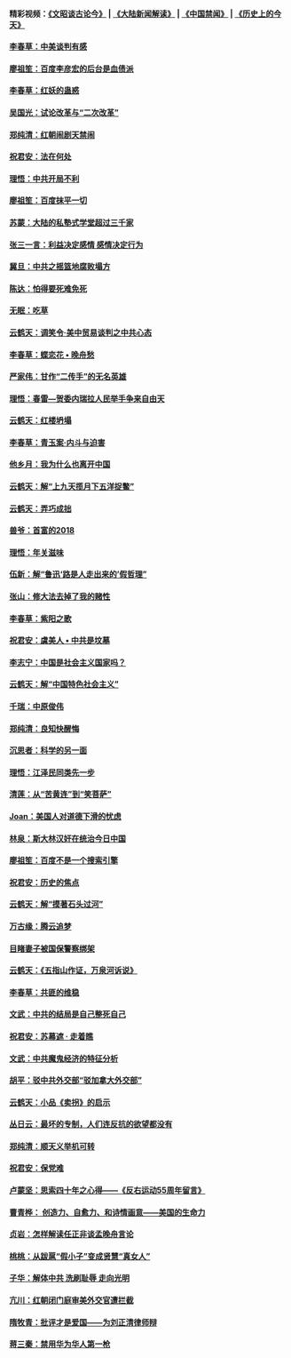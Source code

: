 #### 精彩视频：[《文昭谈古论今》](https://github.com/gfw-breaker/wenzhao) | [《大陆新闻解读》](https://github.com/gfw-breaker/ntdtv-comedy) | [《中国禁闻》](https://github.com/gfw-breaker/ntdtv-news) | [《历史上的今天》](https://github.com/gfw-breaker/today-in-history) 

#### [李春草：中美谈判有感](../pages/nsc993/n11019776.md?t=02021536) 

#### [廖祖笙：百度李彦宏的后台是血债派](../pages/nsc993/n11019767.md?t=02021536) 

#### [李春草：红妖的蛊惑](../pages/nsc993/n11017095.md?t=02021536) 

#### [吴国光：试论改革与“二次改革”](../pages/nsc993/n11017055.md?t=02021536) 

#### [郑纯清：红朝闹剧天禁闹](../pages/nsc993/n11017030.md?t=02021536) 

#### [祝君安：法在何处](../pages/nsc993/n11017021.md?t=02021536) 

#### [理悟：中共开局不利](../pages/nsc993/n11016938.md?t=02021536) 

#### [廖祖笙：百度抹平一切](../pages/nsc993/n11014925.md?t=02021536) 

#### [苏蒙：大陆的私塾式学堂超过三千家](../pages/nsc993/n11014334.md?t=02021536) 

#### [张三一言：利益决定感情 感情决定行为](../pages/nsc993/n11012463.md?t=02021536) 

#### [冀旦：中共之摇篮地腐败塌方](../pages/nsc993/n11009533.md?t=02021536) 

#### [陈达：怕得要死难免死](../pages/nsc993/n11009520.md?t=02021536) 

#### [无眠：吃草](../pages/nsc993/n11007940.md?t=02021536) 

#### [云鹤天：调笑令‧美中贸易谈判之中共心态](../pages/nsc993/n11007670.md?t=02021536) 

#### [李春草：蝶恋花  •  晚舟愁](../pages/nsc993/n11006605.md?t=02021536) 

#### [严家伟：甘作“二传手”的无名英雄](../pages/nsc993/n11005340.md?t=02021536) 

#### [理悟：春雷—贺委内瑞拉人民举手争来自由天](../pages/nsc993/n11005334.md?t=02021536) 

#### [云鹤天：红楼坍塌](../pages/nsc993/n11005318.md?t=02021536) 

#### [李春草：青玉案·内斗与迫害](../pages/nsc993/n11005306.md?t=02021536) 

#### [他乡月：我为什么也离开中国](../pages/nsc993/n11003553.md?t=02021536) 

#### [云鹤天：解“上九天揽月下五洋捉鳖”](../pages/nsc993/n11000750.md?t=02021536) 

#### [云鹤天：弄巧成拙](../pages/nsc993/n11000722.md?t=02021536) 

#### [兽爷：首富的2018](../pages/nsc993/n11000693.md?t=02021536) 

#### [理悟：年关滋味](../pages/nsc993/n10998847.md?t=02021536) 

#### [伍新：解“鲁迅‘路是人走出来的’假哲理”](../pages/nsc993/n10998777.md?t=02021536) 

#### [张山：修大法去掉了我的赌性](../pages/nsc993/n10997702.md?t=02021536) 

#### [李春草：紫阳之歌](../pages/nsc993/n10997679.md?t=02021536) 

#### [祝君安：虞美人 • 中共是坟墓](../pages/nsc993/n10996090.md?t=02021536) 

#### [李志宁：中国是社会主义国家吗？](../pages/nsc993/n10996097.md?t=02021536) 

#### [云鹤天：解“中国特色社会主义”](../pages/nsc993/n10996043.md?t=02021536) 

#### [千瑞：中原俊伟](../pages/nsc993/n10995401.md?t=02021536) 

#### [郑纯清：良知快醒悔](../pages/nsc993/n10995385.md?t=02021536) 

#### [沉思者：科学的另一面](../pages/nsc993/n10996074.md?t=02021536) 

#### [理悟：江泽民同类先一步](../pages/nsc993/n10995378.md?t=02021536) 

#### [清莲：从“苦黄连”到“笑菩萨”](../pages/nsc993/n10995466.md?t=02021536) 

#### [Joan：美国人对道德下滑的忧虑](../pages/nsc993/n10995424.md?t=02021536) 

#### [林泉：斯大林汉奸在统治今日中国](../pages/nsc993/n10995210.md?t=02021536) 

#### [廖祖笙：百度不是一个搜索引擎](../pages/nsc993/n10994961.md?t=02021536) 

#### [祝君安：历史的焦点](../pages/nsc993/n10994925.md?t=02021536) 

#### [云鹤天：解“摸著石头过河”](../pages/nsc993/n10993325.md?t=02021536) 

#### [万古缘：腾云追梦](../pages/nsc993/n10993120.md?t=02021536) 

#### [目睹妻子被国保警察绑架](../pages/nsc993/n10991525.md?t=02021536) 

#### [云鹤天：《五指山作证，万泉河诉说》](../pages/nsc993/n10991603.md?t=02021536) 

#### [李春草：共匪的维稳](../pages/nsc993/n10991348.md?t=02021536) 

#### [文武：中共的结局是自己整死自己](../pages/nsc993/n10989899.md?t=02021536) 

#### [祝君安：苏幕遮 · 走着瞧](../pages/nsc993/n10988901.md?t=02021536) 

#### [文武：中共魔鬼经济的特征分析](../pages/nsc993/n10987387.md?t=02021536) 

#### [胡平：驳中共外交部“驳加拿大外交部”](../pages/nsc993/n10987378.md?t=02021536) 

#### [云鹤天：小品《卖拐》的启示](../pages/nsc993/n10984392.md?t=02021536) 

#### [丛日云：最坏的专制，人们连反抗的欲望都没有](../pages/nsc993/n10984377.md?t=02021536) 

#### [郑纯清：顺天义举机可转](../pages/nsc993/n10984369.md?t=02021536) 

#### [祝君安：保党难](../pages/nsc993/n10984362.md?t=02021536) 

#### [卢蒙坚：思索四十年之心得——《反右运动55周年留言》](../pages/nsc993/n10984355.md?t=02021536) 

#### [曹青桦： 创造力、自愈力、和诗情画意——美国的生命力](../pages/nsc993/n10984216.md?t=02021536) 

#### [贞岩：怎样解读任正非谈孟晚舟言论](../pages/nsc993/n10984650.md?t=02021536) 

#### [桃桃：从跋扈“假小子”变成贤慧“真女人”](../pages/nsc993/n10984416.md?t=02021536) 

#### [子华：解体中共 洗刷耻辱 走向光明](../pages/nsc993/n10984019.md?t=02021536) 

#### [亢川：红朝闭门庭审美外交官遭拦截](../pages/nsc993/n10984050.md?t=02021536) 

#### [隋牧青：批评才是爱国——为刘正清律师辩](../pages/nsc993/n10983057.md?t=02021536) 

#### [蒋三秦：禁用华为华人第一枪](../pages/nsc993/n10982973.md?t=02021536) 

